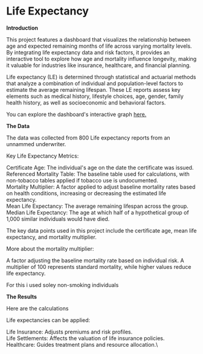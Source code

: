 # Life Expectancy

**Introduction**

This project features a dashboard that visualizes the relationship between age and expected remaining months of life across varying mortality levels. By integrating life expectancy data and risk factors, it provides an interactive tool to explore how age and mortality influence longevity, making it valuable for industries like insurance, healthcare, and financial planning.

Life expectancy (LE) is determined through statistical and actuarial methods that analyze a combination of individual and population-level factors to estimate the average remaining lifespan. These LE reports assess key elements such as medical history, lifestyle choices, age, gender, family health history, as well as socioeconomic and behavioral factors.

You can explore the dashboard's interactive graph [here.](https://public.tableau.com/shared/D9JNJPZXX?:display_count=n&:origin=viz_share_link)

**The Data**

The data was collected from 800 Life expectancy reports from an unnammed underwriter.  

Key Life Expectancy Metrics:

Certificate Age: The individual's age on the date the certificate was issued.\
Referenced Mortality Table: The baseline table used for calculations, with non-tobacco tables applied if tobacco use is undocumented.\
Mortality Multiplier: A factor applied to adjust baseline mortality rates based on health conditions, increasing or decreasing the estimated life expectancy.\
Mean Life Expectancy: The average remaining lifespan across the group.\
Median Life Expectancy: The age at which half of a hypothetical group of 1,000 similar individuals would have died.

The key data points used in this project include the certificate age, mean life expectancy, and mortality multiplier.

More about the mortality multiplier: 

A factor adjusting the baseline mortality rate based on individual risk. A multiplier of 100 represents standard mortality, while higher values reduce life expectancy.





For this i used soley non-smoking individuals 


**The Results**

Here are the calculations 

Life expectancies can be applied: 

Life Insurance: Adjusts premiums and risk profiles.\
Life Settlements: Affects the valuation of life insurance policies.\
Healthcare: Guides treatment plans and resource allocation.\



